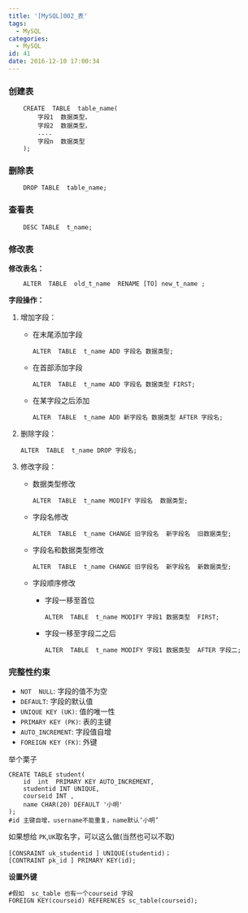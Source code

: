 ```yaml
---
title: '[MySQL]002_表'
tags:
  - MySQL
categories:
  - MySQL
id: 41
date: 2016-12-10 17:00:34
---
```

### 创建表

```
    CREATE  TABLE  table_name(
        字段1  数据类型，
		字段2  数据类型，
		....
		字段n  数据类型 
    );
```


### 删除表

```
	DROP TABLE  table_name;
```
### 查看表

```
	DESC TABLE  t_name;
```

### 修改表

**修改表名：**

```
	ALTER  TABLE  old_t_name  RENAME [TO] new_t_name ;
```


**字段操作：**

1. 增加字段：

	- 在末尾添加字段
		```
		ALTER  TABLE  t_name ADD 字段名 数据类型;
		```

	- 在首部添加字段
		```
		ALTER  TABLE  t_name ADD 字段名 数据类型 FIRST;
		```
	- 在某字段之后添加

		```
		ALTER  TABLE  t_name ADD 新字段名 数据类型 AFTER 字段名;
		```

2. 删除字段：

	```
	ALTER  TABLE  t_name DROP 字段名;
	```

3. 修改字段：

	- 数据类型修改
		```
		ALTER  TABLE  t_name MODIFY 字段名  数据类型;
		```

	- 字段名修改
		```
		ALTER  TABLE  t_name CHANGE 旧字段名  新字段名  旧数据类型;
		```

	- 字段名和数据类型修改
		```
		ALTER  TABLE  t_name CHANGE 旧字段名  新字段名  新数据类型;
		```
	- 字段顺序修改

		- 字段一移至首位
		
			```
			ALTER  TABLE  t_name MODIFY 字段1 数据类型  FIRST;
			```

		- 字段一移至字段二之后
			```
			ALTER  TABLE  t_name MODIFY 字段1 数据类型  AFTER 字段二;
			```


### 完整性约束


- `NOT  NULL`:  字段的值不为空
- `DEFAULT`:    字段的默认值
- `UNIQUE KEY (UK)`: 值的唯一性
- `PRIMARY KEY (PK)`: 表的主键
- `AUTO_INCREMENT`: 字段值自增
- `FOREIGN KEY (FK)`: 外键


举个栗子

```
CREATE TABLE student(
    id  int  PRIMARY KEY AUTO_INCREMENT,
	studentid INT UNIQUE, 
	courseid INT ,
    name CHAR(20) DEFAULT '小明'
);
#id 主键自增，username不能重复，name默认‘小明’
```

如果想给 `PK`,`UK`取名字，可以这么做(当然也可以不取)

```
[CONSRAINT uk_studentid ] UNIQUE(studentid)；
[CONTRAINT pk_id ] PRIMARY KEY(id);
```

**设置外键**

```
#假如  sc_table 也有一个courseid 字段
FOREIGN KEY(courseid) REFERENCES sc_table(courseid);
```